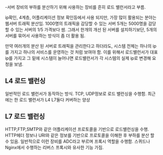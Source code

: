 
-서버 장비의 부하를 분산하기 위해 사용하는 장비를 흔히 로드 밸런서라고 부름.

ip확인, 4계층, 어플리케이션 정보 확인등에서 사용 되지만, 가장 많이 활용되는 분야는 웹서버 트래픽 분산임.
1000명의 트래픽을 감당할 수 있는 서버 5개는 5000명을 감당할 수 있는 서버의 1/5 가격보다 쌈. 그래서 한개의 개선 된  서버를 설치하기보단, 5개의 서버를 묶어서 사용하는 방식이 좀 더 활용 됨.

만약 여러개의 분산 된 서버로 트래픽을 관리한다고 하더라도, 시스템 전체는 하나의 ip를 가지고 하나의 서비스를 운영하는 것 처럼 보여야 함.
이를 위해서 로드밸런서가 대표 ip를 가지고 그 밑에 시스템이 늘어나면 로드밸런서가 각 시스템의 실제 ip로 변경해 요청을 보냄. 

## L4 로드 밸런싱
일반적인 로드 밸런서가 동작하는 방식.
TCP, UDP정보로 로드 밸런싱을 수행함. 최근에는 한 로드 밸런서가 L4 L7둘다 커버하는 양상

## L7 로드 밸런싱
HTTP,FTP,SMTP와 같은 어플리케이션 프로토콜을 기반으로 로드밸런싱을 수행.
HTTP헤더 정보나 URI와 같은 정보를 기반으로 프로토콜을 이해한 후 부하를 분산 할 수 있음.
일반적으로 이런 장비를 ADC라고 부르며 프록시 역할을 수행함.
스퀴드나 Nginx에서 수행하는 리버스 프록시와 유사한 기능 가짐.



